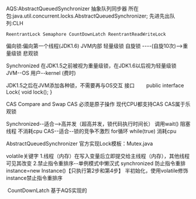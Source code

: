 AQS:AbstractQueuedSynchronizer 抽象队列同步器
所在包:java.util.concurrent.locks.AbstractQueuedSynchronizer;
先进先出队列:CLH 

``
ReentrantLock
Semaphore
CountDownLatch
ReentrantReadWriteLock
``

偏向锁:偏向第一个线程(JDK1.6) JVM内部
轻量级锁
自旋锁 ----(自旋10次)-->重量级锁  悲观锁

Synchronized 在JDK1.5之前被视为重量级锁，在JDK1.6以后视为轻量级锁
JVM--OS
用户--kernel (费时)

JDK1.5之后在JVM添加各种锁，不需要再与OS交互
接口　　
public interface Lock{
    void lock();
}

CAS Compare and Swap
CAS 必须是原子操作 
现代CPU都支持CAS CAS属于乐观锁

Synchronized--适合-->高并发（超高并发，锁代码执行时间长）
    调用wait()    阻塞线程    不消耗cpu
CAS--适合--锁的竞争不激烈
    for循环 while(true) 消耗cpu

AbstractQueuedSynchronizer 官方实现Lock模板：Mutex.java

volatile关键字 
    1.线程（内存）在写入变量后立即提交给主线程（内存），其他线程可见其改变
    2.禁止指令重排序--单例模式中懒汉式
        synchronized 防止指令重排
        instance=new Instance()【只执行第2步和第4步】 半初始化，使用volatile修饰instance禁止指令重排序
        

​     CountDownLatch 基于AQS实现的